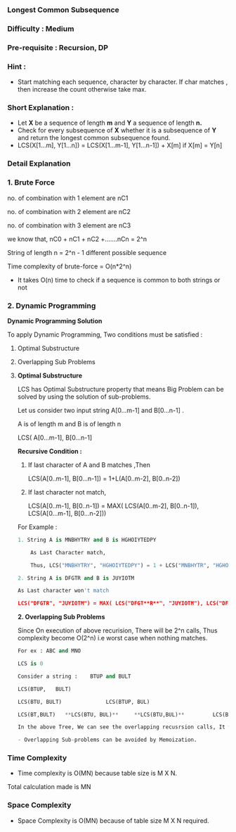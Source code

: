 ### Longest Common Subsequence

### Difficulty : Medium

### Pre-requisite : Recursion, DP

### Hint :

- Start matching each sequence, character by character. If char matches , then increase the count otherwise take max.

### Short Explanation :

- Let **X** be a sequence of length **m** and **Y** a sequence of length **n.**
- Check for every subsequence of **X** whether it is a subsequence of **Y** and return the longest common subsequence found.
- LCS(X[1…m], Y[1…n]) = LCS(X[1…m-1], Y[1…n-1]) + X[m] if X[m] = Y[n]

### Detail Explanation

### 1. Brute Force

no. of combination with 1 element are nC1

no. of combination with 2 element are nC2

no. of combination with 3 element are nC3

we know that, nC0 + nC1 + nC2 +.......nCn = 2^n

String of length n = 2^n - 1 different possible sequence

Time complexity of brute-force = O(n*2^n)

- It takes O(n) time to check if a sequence is common to both strings or not

### 2. Dynamic Programming

**Dynamic Programming Solution**

To apply Dynamic Programming, Two conditions must be satisfied :

1. Optimal Substructure
2. Overlapping Sub Problems

1. **Optimal Substructure**

    LCS has Optimal Substructure property that means Big Problem can be solved by using the solution of sub-problems.

    Let us consider two input string A[0...m-1] and B[0...n-1] .

    A is of length m and B is of length n

    LCS( A[0...m-1], B[0...n-1]

    **Recursive Condition :**

    1. If last character of A and B matches ,Then

        LCS(A[0..m-1], B[0...n-1]) = 1+L(A[0..m-2], B[0..n-2])

    2. If last character not match, 

        LCS(A[0..m-1], B[0..n-1]) = MAX( LCS(A[0..m-2], B[0..n-1]), LCS(A[0...m-1], B[0...n-2]))

    For Example :
    ```python
    1. String A is MNBHYTRY and B is HGHOIYTEDPY

        As Last Character match, 

        Thus, LCS("MNBHYTRY", "HGHOIYTEDPY") = 1 + LCS("MNBHYTR", "HGHOIYTEDP") 

    2. String A is DFGTR and B is JUYIOTM
    
    As Last character won't match

    LCS("DFGTR", "JUYIOTM") = MAX( LCS("DFGT**R**", "JUYIOTM"), LCS("DFGTR", "JUYIOT**M**")                                       
    ```
    **2. Overlapping Sub Problems**
    
    Since On execution of above recurision, There will be 2^n calls, Thus complexity become O(2^n) i.e worst case when nothing matches. 
    ```python
    For ex : ABC and MNO 
    
    LCS is 0

    Consider a string :    BTUP and BULT

    LCS(BTUP,   BULT)

    LCS(BTU, BULT)              LCS(BTUP, BUL)

    LCS(BT,BULT)   **LCS(BTU, BUL)**     **LCS(BTU,BUL)**         LCS(BTUP, BU)

    In the above Tree, We can see the overlapping recusrsion calls, It would be many.

    - Overlapping Sub-problems can be avoided by Memoization.
    ```

### Time Complexity

- Time complexity is O(MN) because table size is M X N.

Total calculation made is MN

### Space Complexity

- Space Complexity is O(MN) because of table size M X N required.
